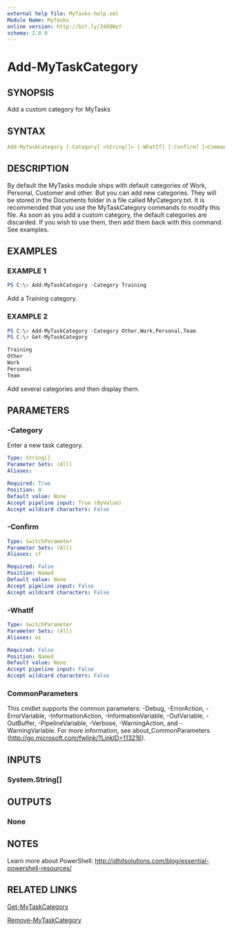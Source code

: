 ```yaml
---
external help file: MyTasks-help.xml
Module Name: MyTasks
online version: http://bit.ly/348QWyY
schema: 2.0.0
---
```


# Add-MyTaskCategory

## SYNOPSIS

Add a custom category for MyTasks

## SYNTAX

```yaml
Add-MyTaskCategory [-Category] <String[]> [-WhatIf] [-Confirm] [<CommonParameters>]
```

## DESCRIPTION

By default the MyTasks module ships with default categories of Work, Personal, Customer and other. But you can add new categories. They will be stored in the Documents folder in a file called MyCategory.txt. It is recommended that you use the MyTaskCategory commands to modify this file. As soon as you add a custom category, the default categories are discarded. If you wish to use them, then add them back with this command. See examples.

## EXAMPLES

### EXAMPLE 1

```powershell
PS C:\> Add-MyTaskCategory -Category Training
```

Add a Training category.

### EXAMPLE 2

```powershell
PS C:\> Add-MyTaskCategory -Category Other,Work,Personal,Team
PS C:\> Get-MyTaskCategory

Training
Other
Work
Personal
Team
```

Add several categories and then display them.

## PARAMETERS

### -Category

Enter a new task category.

```yaml
Type: String[]
Parameter Sets: (All)
Aliases:

Required: True
Position: 0
Default value: None
Accept pipeline input: True (ByValue)
Accept wildcard characters: False
```

### -Confirm

```yaml
Type: SwitchParameter
Parameter Sets: (All)
Aliases: cf

Required: False
Position: Named
Default value: None
Accept pipeline input: False
Accept wildcard characters: False
```

### -WhatIf

```yaml
Type: SwitchParameter
Parameter Sets: (All)
Aliases: wi

Required: False
Position: Named
Default value: None
Accept pipeline input: False
Accept wildcard characters: False
```

### CommonParameters

This cmdlet supports the common parameters: -Debug, -ErrorAction, -ErrorVariable, -InformationAction, -InformationVariable, -OutVariable, -OutBuffer, -PipelineVariable, -Verbose, -WarningAction, and -WarningVariable. For more information, see about_CommonParameters (http://go.microsoft.com/fwlink/?LinkID=113216).

## INPUTS

### System.String[]

## OUTPUTS

### None

## NOTES

Learn more about PowerShell: http://jdhitsolutions.com/blog/essential-powershell-resources/

## RELATED LINKS

[Get-MyTaskCategory](Get-MyTaskCategory.md)

[Remove-MyTaskCategory](Remove-MyTaskCategory.md)

